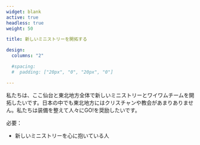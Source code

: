 ```yaml
---
widget: blank
active: true
headless: true
weight: 50

title: 新しいミニストリーを開拓する

design:
  columns: "2"

  #spacing:
  #  padding: ["20px", "0", "20px", "0"]

---
```


私たちは、ここ仙台と東北地方全体で新しいミニストリーとワイワムチームを開拓したいです。日本の中でも東北地方にはクリスチャンや教会があまりありません。私たちは装備を整えて人々にGO!を奨励したいです。

必要：

- 新しいミニストリーを心に抱いている人
